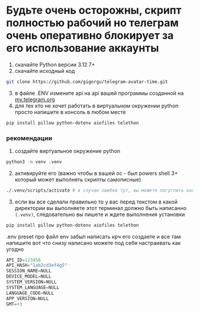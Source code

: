 # Будьте очень осторожны, скрипт полностью рабочий но телеграм очень оперативно блокирует за его использование аккаунты


1. скачайте Python версии 3.12.7+
2. скачайте исходный код 
```sh
git clone https://github.com/gigorgu/telegram-avatar-time.git
```
3. в файле .ENV измените api на api вашей программы созданной на [my.telegram.org](https://my.telegram.org)
4. для тех кто не хочет работать в виртуальном окружении python просто напишите в консоль в любом месте 
```sh
pip install pillow python-dotenv aiofiles telethon
```
### рекомендации
1. создайте виртуальное окружение python
```sh
python3 -m venv .venv
```

2. активируйте его (важно чтобы в вашей ос - был powers shell 3+ который может выполнять скрипты самописные)
```sh
./.venv/scripts/activate # в случае ошибки тут, вы можете погуглить как дать права для powershell на выполнение custom сценариев
```

3. если вы все сделали правильно то у вас перед текстом в какой директории вы выполняете этот терминал должно быть написанно `(.venv)`, следовательно вы пишете и ждете выполнения установки
```sh
pip install pillow python-dotenv aiofiles telethon
```
.env preset
про файл env забыл написать крч его создаете и все там напишите вот что снизу написано можете под себя настраивать как угодно

```cs
API_ID=123456
API_HASH="1ab2cd3ef4g5"
SESSION_NAME=NULL
DEVICE_MODEL=NULL
SYSTEM_VERSION=NULL
SYSTEM_LANGUAGE=NULL
LANGUAGE_CODE=NULL
APP_VERSION=NULL
GMT=+3
```
